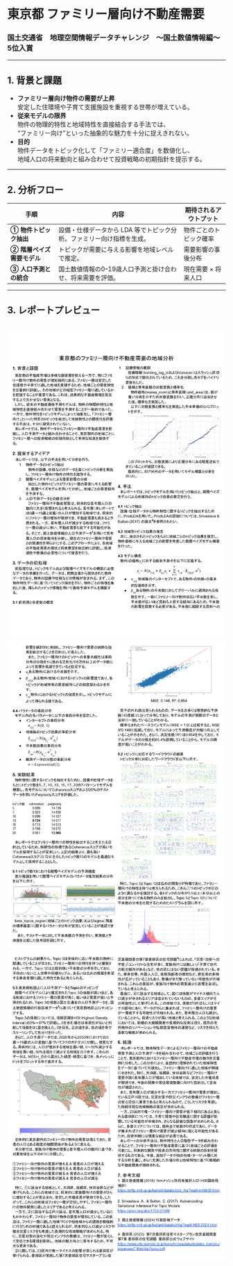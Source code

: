 # 東京都 ファミリー層向け不動産需要
### 国土交通省　地理空間情報データチャレンジ　〜国土数値情報編〜　5位入賞

---

## 1. 背景と課題
- **ファミリー層向け物件の需要が上昇**  
  安定した住環境や子育て支援施設を重視する世帯が増えている。
- **従来モデルの限界**  
  物件の物理的特性と地域特性を直接結合する手法では、  
  “ファミリー向け”といった抽象的な魅力を十分に捉えきれない。
- **目的**  
  物件データをトピック化して「ファミリー適合度」を数値化し、  
  地域人口の将来動向と組み合わせて投資戦略の初期指針を提示する。

---

## 2. 分析フロー
| 手順 | 内容 | 期待されるアウトプット |
|------|------|------------------------|
| **① 物件トピック抽出** | 設備・仕様データから LDA 等でトピック分析。ファミリー向け指標を生成。 | 物件ごとのトピック確率 |
| **② 階層ベイズ需要モデル** | トピックが需要に与える影響を地域レベルで推定。 | 需要影響の事後分布 |
| **③ 人口予測との統合** | 国土数値情報の0–19歳人口予測と掛け合わせ、将来需要を評価。 | 現在需要 × 将来人口 |

---

## 3. レポートプレビュー
![Page 1](page_1.png)
![Page 2](page_2.png)
![Page 3](page_3.png)
---
